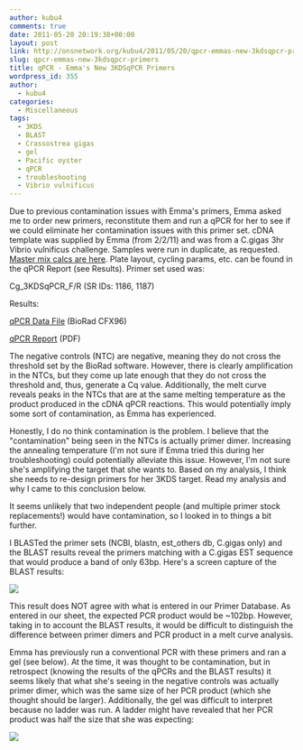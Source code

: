 ```yaml
---
author: kubu4
comments: true
date: 2011-05-20 20:19:38+00:00
layout: post
link: http://onsnetwork.org/kubu4/2011/05/20/qpcr-emmas-new-3kdsqpcr-primers/
slug: qpcr-emmas-new-3kdsqpcr-primers
title: qPCR - Emma's New 3KDSqPCR Primers
wordpress_id: 355
author:
  - kubu4
categories:
  - Miscellaneous
tags:
  - 3KDS
  - BLAST
  - Crassostrea gigas
  - gel
  - Pacific oyster
  - qPCR
  - troubleshooting
  - Vibrio vulnificus
---
```


Due to previous contamination issues with Emma's primers, Emma asked me to order new primers, reconstitute them and run a qPCR for her to see if we could eliminate her contamination issues with this primer set. cDNA template was supplied by Emma (from 2/2/11) and was from a C.gigas 3hr Vibrio vulnificus challenge. Samples were run in duplicate, as requested. [Master mix calcs are here](http://eagle.fish.washington.edu/Arabidopsis/Notebook%20Workup%20Files/20110520-01.jpg). Plate layout, cycling params, etc. can be found in the qPCR Report (see Results). Primer set used was:

Cg_3KDSqPCR_F/R (SR IDs: 1186, 1187)

Results:

[ qPCR Data File](http://eagle.fish.washington.edu/Arabidopsis/qPCR/CFX96/Roberts%20Lab_2011-05-20%2009-51-14_CC009827.pcrd) (BioRad CFX96)

[ qPCR Report](http://eagle.fish.washington.edu/Arabidopsis/qPCR/CFX96/Roberts%20Lab_2011-05-20%2009-51-14_CC009827.pdf) (PDF)

The negative controls (NTC) are negative, meaning they do not cross the threshold set by the BioRad software. However, there is clearly amplification in the NTCs, but they come up late enough that they do not cross the threshold and, thus, generate a Cq value. Additionally, the melt curve reveals peaks in the NTCs that are at the same melting temperature as the product produced in the cDNA qPCR reactions. This would potentially imply some sort of contamination, as Emma has experienced.

Honestly, I do no think contamination is the problem. I believe that the "contamination" being seen in the NTCs is actually primer dimer. Increasing the annealing temperature (I'm not sure if Emma tried this during her troubleshooting) could potentially alleviate this issue. However, I'm not sure she's amplifying the target that she wants to. Based on my analysis, I think she needs to re-design primers for her 3KDS target. Read my analysis and why I came to this conclusion below.

It seems unlikely that two independent people (and multiple primer stock replacements!) would have contamination, so I looked in to things a bit further.

I BLASTed the primer sets (NCBI, blastn, est_others db, C.gigas only) and the BLAST results reveal the primers matching with a C.gigas EST sequence that would produce a band of only 63bp. Here's a screen capture of the BLAST results:

![](http://eagle.fish.washington.edu/Arabidopsis/20110520%203KDS%20Primer%20BLAST.png)

This result does NOT agree with what is entered in our Primer Database. As entered in our sheet, the expected PCR product would be ~102bp. However, taking in to account the BLAST results, it would be difficult to distinguish the difference between primer dimers and PCR product in a melt curve analysis.

Emma has previously run a conventional PCR with these primers and ran a gel (see below). At the time, it was thought to be contamination, but in retrospect (knowing the results of the qPCRs and the BLAST results) it seems likely that what she's seeing in the negative controls was actually primer dimer, which was the same size of her PCR product (which she thought should be larger). Additionally, the gel was difficult to interpret because no ladder was run. A ladder might have revealed that her PCR product was half the size that she was expecting:

![](https://img.skitch.com/20110429-nqk65dm89m3ceqpm9672a5q1jj.jpg)
